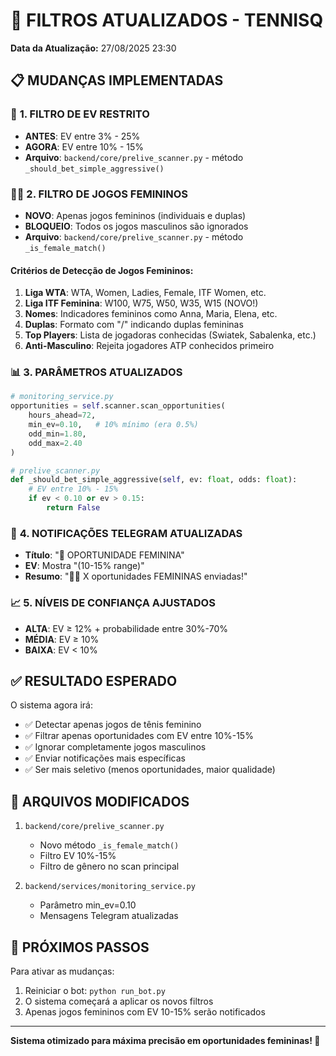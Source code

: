 # 🎾 FILTROS ATUALIZADOS - TENNISQ

**Data da Atualização:** 27/08/2025 23:30

## 📋 MUDANÇAS IMPLEMENTADAS

### 🎯 **1. FILTRO DE EV RESTRITO**
- **ANTES**: EV entre 3% - 25%
- **AGORA**: EV entre 10% - 15%
- **Arquivo**: `backend/core/prelive_scanner.py` - método `_should_bet_simple_aggressive()`

### 👩‍🎾 **2. FILTRO DE JOGOS FEMININOS**
- **NOVO**: Apenas jogos femininos (individuais e duplas)
- **BLOQUEIO**: Todos os jogos masculinos são ignorados
- **Arquivo**: `backend/core/prelive_scanner.py` - método `_is_female_match()`

#### **Critérios de Detecção de Jogos Femininos:**
1. **Liga WTA**: WTA, Women, Ladies, Female, ITF Women, etc.
2. **Liga ITF Feminina**: W100, W75, W50, W35, W15 (NOVO!)
3. **Nomes**: Indicadores femininos como Anna, Maria, Elena, etc.
4. **Duplas**: Formato com "/" indicando duplas femininas
5. **Top Players**: Lista de jogadoras conhecidas (Swiatek, Sabalenka, etc.)
6. **Anti-Masculino**: Rejeita jogadores ATP conhecidos primeiro

### 📊 **3. PARÂMETROS ATUALIZADOS**

```python
# monitoring_service.py
opportunities = self.scanner.scan_opportunities(
    hours_ahead=72,
    min_ev=0.10,   # 10% mínimo (era 0.5%)
    odd_min=1.80,  
    odd_max=2.40   
)

# prelive_scanner.py  
def _should_bet_simple_aggressive(self, ev: float, odds: float):
    # EV entre 10% - 15%
    if ev < 0.10 or ev > 0.15:
        return False
```

### 💬 **4. NOTIFICAÇÕES TELEGRAM ATUALIZADAS**
- **Título**: "🎾 OPORTUNIDADE FEMININA"
- **EV**: Mostra "(10-15% range)"
- **Resumo**: "👩‍🎾 X oportunidades FEMININAS enviadas!"

### 📈 **5. NÍVEIS DE CONFIANÇA AJUSTADOS**
- **ALTA**: EV ≥ 12% + probabilidade entre 30%-70%
- **MÉDIA**: EV ≥ 10%
- **BAIXA**: EV < 10%

## ✅ **RESULTADO ESPERADO**

O sistema agora irá:
- ✅ Detectar apenas jogos de tênis feminino
- ✅ Filtrar apenas oportunidades com EV entre 10%-15%
- ✅ Ignorar completamente jogos masculinos
- ✅ Enviar notificações mais específicas
- ✅ Ser mais seletivo (menos oportunidades, maior qualidade)

## 🔧 **ARQUIVOS MODIFICADOS**

1. `backend/core/prelive_scanner.py`
   - Novo método `_is_female_match()`
   - Filtro EV 10%-15%
   - Filtro de gênero no scan principal

2. `backend/services/monitoring_service.py`
   - Parâmetro min_ev=0.10
   - Mensagens Telegram atualizadas

## 🚀 **PRÓXIMOS PASSOS**

Para ativar as mudanças:
1. Reiniciar o bot: `python run_bot.py`
2. O sistema começará a aplicar os novos filtros
3. Apenas jogos femininos com EV 10-15% serão notificados

---
**Sistema otimizado para máxima precisão em oportunidades femininas! 🎯**
